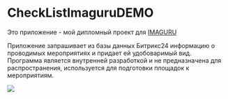 # CheckListImaguruDEMO

Это приложение - мой дипломный проект для <a href="https://imaguru.by/">IMAGURU</a>

Приложение запрашивает из базы данных Битрикс24 информацию о проводимых мероприятиях и придает ей удобоваримый вид. Программа является внутренней разработкой и не предназначена для распространения, используется для подготовки площадок к мероприятиям. 

<img src="https://im.ezgif.com/tmp/ezgif-1-f5b157714134.gif">
